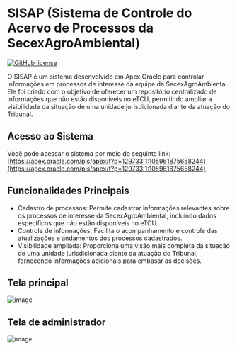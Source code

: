 # SISAP (Sistema de Controle do Acervo de Processos da SecexAgroAmbiental)

[![GitHub license](https://img.shields.io/badge/license-MIT-blue.svg)](https://github.com/seu-usuario/sisap/blob/main/LICENSE)

O SISAP é um sistema desenvolvido em Apex Oracle para controlar informações em processos de interesse da equipe da SecexAgroAmbiental. Ele foi criado com o objetivo de oferecer um repositório centralizado de informações que não estão disponíveis no eTCU, permitindo ampliar a visibilidade da situação de uma unidade jurisdicionada diante da atuação do Tribunal.

## Acesso ao Sistema

Você pode acessar o sistema por meio do seguinte link: [https://apex.oracle.com/pls/apex/f?p=129733:1:105961875658244](https://apex.oracle.com/pls/apex/f?p=129733:1:105961875658244)

## Funcionalidades Principais

- Cadastro de processos: Permite cadastrar informações relevantes sobre os processos de interesse da SecexAgroAmbiental, incluindo dados específicos que não estão disponíveis no eTCU.
- Controle de informações: Facilita o acompanhamento e controle das atualizações e andamentos dos processos cadastrados.
- Visibilidade ampliada: Proporciona uma visão mais completa da situação de uma unidade jurisdicionada diante da atuação do Tribunal, fornecendo informações adicionais para embasar as decisões.

## Tela principal
![image](https://github.com/JackNoArms/SISAP/assets/110069089/86b1c243-c21b-4feb-b877-af4cce9e87b6)

## Tela de administrador
![image](https://github.com/JackNoArms/SISAP/assets/110069089/0e18e382-0804-4477-aa47-35c66a2a8ef0)


